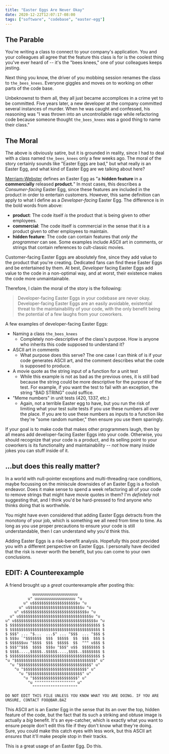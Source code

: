 ```yaml
---
title: "Easter Eggs Are Never Okay"
date: 2020-12-22T12:07:17-08:00
tags: ["software", "codebase", "easter-egg"]
---
```


## The Parable

You're writing a class to connect to your company's application. You and your colleagues all agree that the feature this class is for is the coolest thing you've ever heard of -- it's the "bees knees," one of your colleagues keeps jesting.

Next thing you know, the driver of you mobbing session renames the class to `the_bees_knees`. Everyone giggles and moves on to working on other parts of the code base.

Unbeknownst to them all, they all just became accomplices in a crime yet to be committed. Five years later, a new developer at the company committed several instances of murder. When he was caught and confessed, his reasoning was "I was thrown into an uncontrollable rage while refactoring code because someone thought `the_bees_knees` was a good thing to name their class."

## The Moral

The above is obviously satire, but it is grounded in reality, since I had to deal with a class named `the_bees_knees` only a few weeks ago. The moral of the story certainly sounds like "Easter Eggs are bad," but what really _is_ an Easter Egg, and what kind of Easter Egg are we talking about here?

[Merriam-Webster](https://www.merriam-webster.com/dictionary/Easter%20egg) defines an Easter Egg as  "a **hidden feature** in a **commercially** released **product.**"
In most cases, this describes a _Consumer-facing_ Easter Egg, since these features are included in the product in order to entertain customers. However, this same definition can apply to what I define as a _Developer-facing_ Easter Egg. The difference is in the bold words from above:

* **product**: The code itself _is_ the product that is being given to other employees.
* **commercial**: The code itself is commercial in the sense that it is a product given to other employees to maintain.
* **hidden feature**: The code can contain features that _only the programmer_ can see. Some examples include ASCII art in comments, or strings that contain references to cult-classic movies.

Customer-facing Easter Eggs are absolutely fine, since they add value to the product that you're creating. Dedicated fans can find these Easter Eggs and be entertained by them. At best, _Developer_ facing Easter Eggs add value to the code in a non-optimal way, and at worst, their existence makes the code more unmaintainable.

Therefore, I claim the moral of the story is the following:
> Developer-facing Easter Eggs in your codebase are never okay. Developer-facing Easter Eggs are an easily avoidable, existential threat to the maintainability of your code, with the only benefit being the potential of a few laughs from your coworkers.

A few examples of developer-facing Easter Eggs:

* Naming a class `the_bees_knees`
  * Completely non-descriptive of the class's purpose. How is anyone who inherits this code supposed to understand it?
* ASCII art in comments
  * What purpose does this serve? The one case I can think of is if your code generates ASCII art, and the comment describes what the code is supposed to produce.
* A movie quote as the string input of a function for a unit test
  * While this example is not as bad as the previous ones, it is still bad because the string could be more descriptive for the purpose of the test. For example, if you want the test to fail with an exception, the string "BAD STRING" could suffice.
* "Meme numbers" in unit tests (420, 1337, etc.)
  * Again, not a terrible Easter egg to have, but you run the risk of limiting what your test suite tests if you use these numbers all over the place. If you are to use these numbers as inputs to a function like they're "some random number," then ensure you use them sparingly.

If your goal is to make code that makes other programmers laugh, then by all means add developer-facing Easter Eggs into your code. Otherwise, you should recognize that your code is a product, and its selling point to your coworkers is its functionality and maintainability -- _not_ how many inside jokes you can stuff inside of it.

## ...but does this really matter?

In a world with null-pointer exceptions and multi-threading race conditions, maybe focussing on the miniscule downsides of an Easter Egg is a foolish endeavor. Does it make sense to spend a week refactoring all of your code to remove strings that might have movie quotes in them? I'm _definitely_ not suggesting that, and I think you'd be hard-pressed to find anyone who thinks doing that is worthwhile.

You might have even considered that adding Easter Eggs detracts from the monotony of your job, which is something we all need from time to time. As long as you use proper precautions to ensure your code is still understandable, then I can understand why you'd think this.

Adding Easter Eggs is a risk-benefit analysis. Hopefully this post provided you with a different perspective on Easter Eggs. I personally have decided that the risk is never worth the benefit, but you can come to your own conclusions.

## EDIT: A Counterexample

A friend brought up a *great* counterexample after posting this:

```text
            uuuuuuuuuuuuuuuuuuuu
          u" uuuuuuuuuuuuuuuuuu "u
        u" u$$$$$$$$$$$$$$$$$$$$u "u
      u" u$$$$$$$$$$$$$$$$$$$$$$$$u "u
    u" u$$$$$$$$$$$$$$$$$$$$$$$$$$$$u "u
  u" u$$$$$$$$$$$$$$$$$$$$$$$$$$$$$$$$u "u
u" u$$$$$$$$$$$$$$$$$$$$$$$$$$$$$$$$$$$$u "u
$ $$$$$$$$$$$$$$$$$$$$$$$$$$$$$$$$$$$$$$$$ $
$ $$$$$$$$$$$$$$$$$$$$$$$$$$$$$$$$$$$$$$$$ $
$ $$$" ... "$...  ...$" ... "$$$  ... "$$$ $
$ $$$u `"$$$$$$$  $$$  $$$$$  $$  $$$  $$$ $
$ $$$$$$uu "$$$$  $$$  $$$$$  $$  """ u$$$ $
$ $$$""$$$  $$$$  $$$u "$$$" u$$  $$$$$$$$ $
$ $$$$....,$$$$$..$$$$$....,$$$$..$$$$$$$$ $
$ $$$$$$$$$$$$$$$$$$$$$$$$$$$$$$$$$$$$$$$$ $
"u "$$$$$$$$$$$$$$$$$$$$$$$$$$$$$$$$$$$$" u"
  "u "$$$$$$$$$$$$$$$$$$$$$$$$$$$$$$$$" u"
    "u "$$$$$$$$$$$$$$$$$$$$$$$$$$$$" u"
      "u "$$$$$$$$$$$$$$$$$$$$$$$$" u"
        "u "$$$$$$$$$$$$$$$$$$$$" u"
          "u """""""""""""""""" u"
            """"""""""""""""""""

DO NOT EDIT THIS FILE UNLESS YOU KNOW WHAT YOU ARE DOING. IF YOU ARE UNSURE, CONTACT FOO@BAR.BAZ
```

This ASCII art is an Easter Egg in the sense that its an over the top, hidden feature of the code, but the fact that its such a striking and obtuse image is actually a *big* benefit. It's an eye-catcher, which is exactly what you want to ensure people don't edit this file if they don't know what they're doing. Sure, you could make this catch eyes with less work, but this ASCII art *ensures* that it'll make people stop in their tracks.

This is a great usage of an Easter Egg. Do this.
